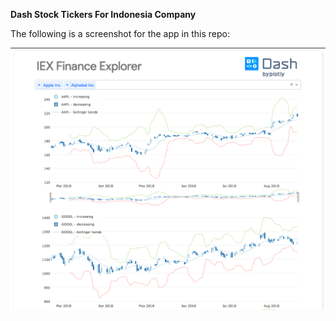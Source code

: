**Dash Stock Tickers For Indonesia Company**

The following is a screenshot for the app in this repo:


![Alt desc](https://github.com/plotly/dash-stock-tickers-demo-app/raw/master/Screenshots/Screenshot.png)
